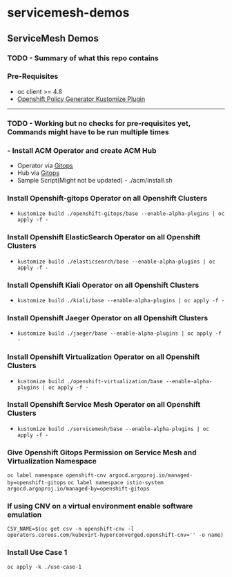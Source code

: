# servicemesh-demos

## ServiceMesh Demos

### TODO - Summary of what this repo contains

### Pre-Requisites

- oc client >= 4.8
- [Openshift Policy Generator Kustomize Plugin](https://github.com/open-cluster-management/policy-generator-plugin#as-a-kustomize-plugin)

---

### TODO - Working but no checks for pre-requisites yet, Commands might have to be run multiple times

### - Install ACM Operator and create ACM Hub

- Operator via [Gitops](https://github.com/redhat-cop/gitops-catalog/tree/main/advanced-cluster-management/operator)
- Hub via [Gitops](https://github.com/redhat-cop/gitops-catalog/tree/main/advanced-cluster-management/instance)
- Sample Script(Might not be updated) - ./acm/install.sh

### Install Openshift-gitops Operator on all Openshift Clusters

- ```kustomize build ./openshift-gitops/base --enable-alpha-plugins | oc apply -f -```

### Install Openshift ElasticSearch Operator on all Openshift Clusters

- ```kustomize build ./elasticsearch/base --enable-alpha-plugins | oc apply -f -```

### Install Openshift Kiali Operator on all Openshift Clusters

- ```kustomize build ./kiali/base --enable-alpha-plugins | oc apply -f -```

### Install Openshift Jaeger Operator on all Openshift Clusters

- ```kustomize build ./jaeger/base --enable-alpha-plugins | oc apply -f -```
  
### Install Openshift Virtualization Operator on all Openshift Clusters

- ```kustomize build ./openshift-virtualization/base --enable-alpha-plugins | oc apply -f -```

### Install Openshift Service Mesh Operator on all Openshift Clusters

- ```kustomize build ./servicemesh/base --enable-alpha-plugins | oc apply -f -```

### Give Openshift Gitops Permission on Service Mesh and Virtualization Namespace

```oc label namespace openshift-cnv argocd.argoproj.io/managed-by=openshift-gitops```
```oc label namespace istio-system argocd.argoproj.io/managed-by=openshift-gitops```

### If using CNV on a virtual environment enable software emulation

```CSV_NAME=$(oc get csv -n openshift-cnv -l operators.coreos.com/kubevirt-hyperconverged.openshift-cnv='' -o name)```

### Install Use Case 1

```oc apply -k ./use-case-1```
